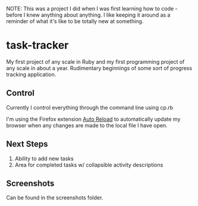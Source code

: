 NOTE: 
This was a project I did when I was first learning how to code - before I knew anything about anything. I like keeping it around as a reminder of what it's like to be totally new at something. 


task-tracker
============

My first project of any scale in Ruby and my first programming project of any scale in about a year. Rudimentary beginnings of some sort of progress tracking application. 


Control
-------

Currently I control everything through the command line using cp.rb

I'm using the Firefox extension [Auto Reload][2] to automatically update my browser when any changes are made to the local file I have open. 

Next Steps
----------

1. Ability to add new tasks
2. Area for completed tasks w/ collapsible activity descriptions


Screenshots
-----------

Can be found in the screenshots folder. 

[2]: https://addons.mozilla.org/en-US/firefox/addon/auto-reload/

